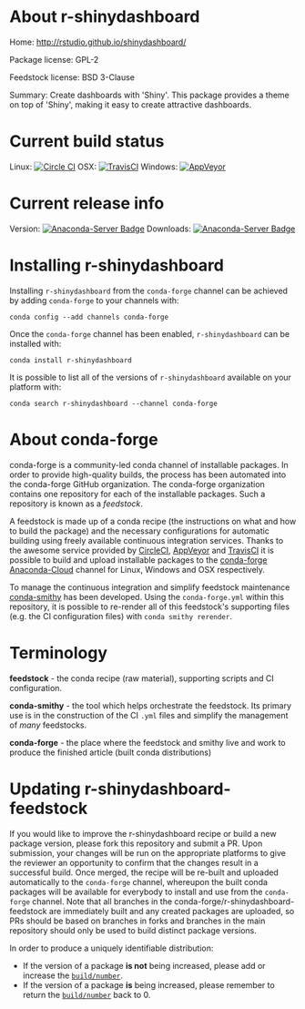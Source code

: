 About r-shinydashboard
======================

Home: http://rstudio.github.io/shinydashboard/

Package license: GPL-2

Feedstock license: BSD 3-Clause

Summary: Create dashboards with 'Shiny'. This package provides a theme on top of 'Shiny', making
it easy to create attractive dashboards.




Current build status
====================

Linux: [![Circle CI](https://circleci.com/gh/conda-forge/r-shinydashboard-feedstock.svg?style=shield)](https://circleci.com/gh/conda-forge/r-shinydashboard-feedstock)
OSX: [![TravisCI](https://travis-ci.org/conda-forge/r-shinydashboard-feedstock.svg?branch=master)](https://travis-ci.org/conda-forge/r-shinydashboard-feedstock)
Windows: [![AppVeyor](https://ci.appveyor.com/api/projects/status/github/conda-forge/r-shinydashboard-feedstock?svg=True)](https://ci.appveyor.com/project/conda-forge/r-shinydashboard-feedstock/branch/master)

Current release info
====================
Version: [![Anaconda-Server Badge](https://anaconda.org/conda-forge/r-shinydashboard/badges/version.svg)](https://anaconda.org/conda-forge/r-shinydashboard)
Downloads: [![Anaconda-Server Badge](https://anaconda.org/conda-forge/r-shinydashboard/badges/downloads.svg)](https://anaconda.org/conda-forge/r-shinydashboard)

Installing r-shinydashboard
===========================

Installing `r-shinydashboard` from the `conda-forge` channel can be achieved by adding `conda-forge` to your channels with:

```
conda config --add channels conda-forge
```

Once the `conda-forge` channel has been enabled, `r-shinydashboard` can be installed with:

```
conda install r-shinydashboard
```

It is possible to list all of the versions of `r-shinydashboard` available on your platform with:

```
conda search r-shinydashboard --channel conda-forge
```


About conda-forge
=================

conda-forge is a community-led conda channel of installable packages.
In order to provide high-quality builds, the process has been automated into the
conda-forge GitHub organization. The conda-forge organization contains one repository
for each of the installable packages. Such a repository is known as a *feedstock*.

A feedstock is made up of a conda recipe (the instructions on what and how to build
the package) and the necessary configurations for automatic building using freely
available continuous integration services. Thanks to the awesome service provided by
[CircleCI](https://circleci.com/), [AppVeyor](http://www.appveyor.com/)
and [TravisCI](https://travis-ci.org/) it is possible to build and upload installable
packages to the [conda-forge](https://anaconda.org/conda-forge)
[Anaconda-Cloud](http://docs.anaconda.org/) channel for Linux, Windows and OSX respectively.

To manage the continuous integration and simplify feedstock maintenance
[conda-smithy](http://github.com/conda-forge/conda-smithy) has been developed.
Using the ``conda-forge.yml`` within this repository, it is possible to re-render all of
this feedstock's supporting files (e.g. the CI configuration files) with ``conda smithy rerender``.


Terminology
===========

**feedstock** - the conda recipe (raw material), supporting scripts and CI configuration.

**conda-smithy** - the tool which helps orchestrate the feedstock.
                   Its primary use is in the construction of the CI ``.yml`` files
                   and simplify the management of *many* feedstocks.

**conda-forge** - the place where the feedstock and smithy live and work to
                  produce the finished article (built conda distributions)


Updating r-shinydashboard-feedstock
===================================

If you would like to improve the r-shinydashboard recipe or build a new
package version, please fork this repository and submit a PR. Upon submission,
your changes will be run on the appropriate platforms to give the reviewer an
opportunity to confirm that the changes result in a successful build. Once
merged, the recipe will be re-built and uploaded automatically to the
`conda-forge` channel, whereupon the built conda packages will be available for
everybody to install and use from the `conda-forge` channel.
Note that all branches in the conda-forge/r-shinydashboard-feedstock are
immediately built and any created packages are uploaded, so PRs should be based
on branches in forks and branches in the main repository should only be used to
build distinct package versions.

In order to produce a uniquely identifiable distribution:
 * If the version of a package **is not** being increased, please add or increase
   the [``build/number``](http://conda.pydata.org/docs/building/meta-yaml.html#build-number-and-string).
 * If the version of a package **is** being increased, please remember to return
   the [``build/number``](http://conda.pydata.org/docs/building/meta-yaml.html#build-number-and-string)
   back to 0.
